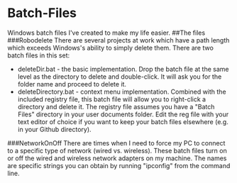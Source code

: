 # Batch-Files
Windows batch files I've created to make my life easier.
##The files
###Robodelete
There are several projects at work which have a path length which exceeds Windows's ability to simply delete them. There are two batch files in this set:
* deleteDir.bat - the basic implementation. Drop the batch file at the same level as the directory to delete and double-click. It will ask you for the folder name and proceed to delete it.
* deleteDirectory.bat - context menu implementation. Combined with the included registry file, this batch file will allow you to right-click a directory and delete it. The registry file assumes you have a "Batch Files" directory in your user documents folder. Edit the reg file with your text editor of choice if you want to keep your batch files elsewhere (e.g. in your Github directory).

###NetworkOnOff
There are times when I need to force my PC to connect to a specific type of network (wired vs. wireless). These batch files turn on or off the wired and wireless network adapters on my machine. The names are specific strings you can obtain by running "ipconfig" from the command line.
